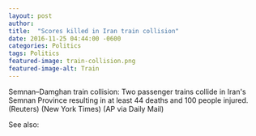 ```yaml
---
layout: post
author: 
title:  "Scores killed in Iran train collision"
date: 2016-11-25 04:44:00 -0600
categories: Politics
tags: Politics
featured-image: train-collision.png
featured-image-alt: Train
---
```

Semnan–Damghan train collision: Two passenger trains collide in Iran's Semnan Province resulting in at least 44 deaths and 100 people injured. (Reuters) (New York Times) (AP via Daily Mail)

<a href="https://www.aljazeera.com/news/2016/11/25/scores-killed-in-iran-train-collision" data-iframely-url></a>
See also: 
<a href="http://thenewworldpost.com/politics/2022/02/22/9-11-sequence.html" data-iframely-url></a>
